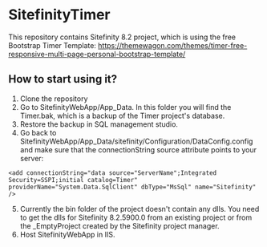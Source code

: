 # SitefinityTimer
This repository contains Sitefinity 8.2 project, which is using the free Bootstrap Timer Template: https://themewagon.com/themes/timer-free-responsive-multi-page-personal-bootstrap-template/

## How to start using it?

1. Clone the repository
2. Go to SitefinityWebApp/App_Data. In this folder you will find the Timer.bak, which is a backup of the Timer project's database.
3. Restore the backup in SQL management studio.
4. Go back to SitefinityWebApp/App_Data/sitefinity/Configuration/DataConfig.config and make sure that the connectionString source attribute points to your server:

```<add connectionString="data source="ServerName";Integrated Security=SSPI;initial catalog=Timer" providerName="System.Data.SqlClient" dbType="MsSql" name="Sitefinity" />```

5. Currently the bin folder of the project doesn't contain any dlls. You need to get the dlls for Sitefinity 8.2.5900.0 from an existing project or from the _EmptyProject created by the Sitefinity project manager.
6. Host SitefinityWebApp in IIS.

